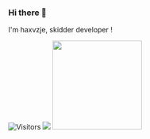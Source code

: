 ### Hi there 👋

I'm haxvzje, skidder developer !


<img alt="Visitors" src="https://komarev.com/ghpvc/?username=chocopie69&style=flat&labelColor=black&logo=github&label=Profile+Views&color=0d8ce0"/>
<img src="https://discord.c99.nl/widget/theme-4/787936379199291392.png" />
<img height="180em" src="https://github-readme-stats.vercel.app/api?username=haxvzje&show_icons=true&hide_border=true&&count_private=true&include_all_commits=true" />
